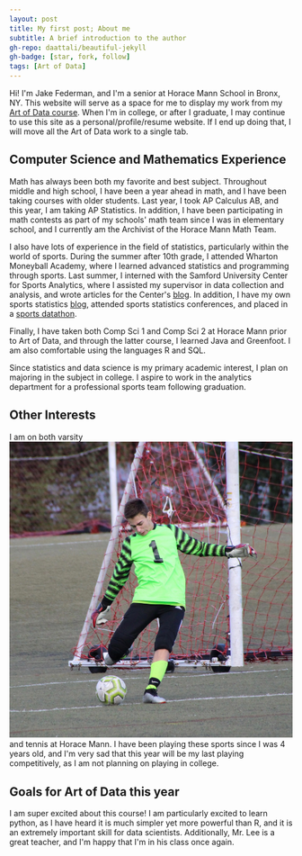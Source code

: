 ```yaml
---
layout: post
title: My first post; About me
subtitle: A brief introduction to the author
gh-repo: daattali/beautiful-jekyll
gh-badge: [star, fork, follow]
tags: [Art of Data]
---
```


Hi! I'm Jake Federman, and I'm a senior at Horace Mann School in Bronx, NY. This website will serve as a space for me to display my work from my [Art of Data course](https://hm-mrlee.github.io/artofdata/). When I'm in college, or after I graduate, I may continue to use this site as a personal/profile/resume website. If I end up doing that, I will move all the Art of Data work to a single tab.

## Computer Science and Mathematics Experience

Math has always been both my favorite and best subject. Throughout middle and high school, I have been a year ahead in math, and I have been taking courses with older students. Last year, I took AP Calculus AB, and this year, I am taking AP Statistics. In addition, I have been participating in math contests as part of my schools' math team since I was in elementary school, and I currently am the Archivist of the Horace Mann Math Team.

I also have lots of experience in the field of statistics, particularly within the world of sports. During the summer after 10th grade, I attended Wharton Moneyball Academy, where I learned advanced statistics and programming through sports. Last summer, I interned with the Samford University Center for Sports Analytics, where I assisted my supervisor in data collection and analysis, and wrote articles for the Center's [blog](https://www.samford.edu/sports-analytics/fans/2020/Analysis-Which-Power-5-College-Basketball-Conference-Has-the-Strongest-Home-Court-Advantage). In addition, I have my own sports statistics [blog](https://medium.com/@jake_federman), attended sports statistics conferences, and placed in a [sports datathon](http://www.msjdatathon.com).

Finally, I have taken both Comp Sci 1 and Comp Sci 2 at Horace Mann prior to Art of Data, and through the latter course, I learned Java and Greenfoot. I am also comfortable using the languages R and SQL.

Since statistics and data science is my primary academic interest, I plan on majoring in the subject in college. I aspire to work in the analytics department for a professional sports team following graduation.

## Other Interests

I am on both varsity ![soccer](../assets/img/IMG_9695.png) and tennis at Horace Mann. I have been playing these sports since I was 4 years old, and I'm very sad that this year will be my last playing competitively, as I am not planning on playing in college.

## Goals for Art of Data this year

I am super excited about this course! I am particularly excited to learn python, as I have heard it is much simpler yet more powerful than R, and it is an extremely important skill for data scientists. Additionally, Mr. Lee is a great teacher, and I'm happy that I'm in his class once again.